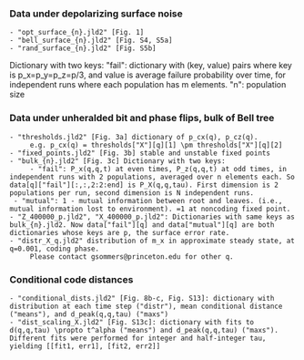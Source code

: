 
### Data under depolarizing surface noise

    - "opt_surface_{n}.jld2" [Fig. 1]
    - "bell_surface_{n}.jld2" [Fig. S4, S5a]
    - "rand_surface_{n}.jld2" [Fig. S5b]
Dictionary with two keys:
"fail": dictionary with (key, value) pairs where key is p_x=p_y=p_z=p/3, and value is average failure probability over time, for independent runs where each population has m elements.
"n": population size

### Data under unheralded bit and phase flips, bulk of Bell tree

    - "thresholds.jld2" [Fig. 3a] dictionary of p_cx(q), p_cz(q).
         e.g. p_cx(q) = thresholds["X"][q][1] \pm thresholds["X"][q][2]
    - "fixed_points.jld2" [Fig. 3b] stable and unstable fixed points
    - "bulk_{n}.jld2" [Fig. 3c] Dictionary with two keys:
         - "fail": P_x(q,q,t) at even times, P_z(q,q,t) at odd times, in independent runs with 2 populations, averaged over n elements each. So data[q]["fail"][:,:,2:2:end] is P_X(q,q,tau). First dimension is 2 populations per run, second dimension is N independent runs.
	 - "mutual": 1 - mutual information between root and leaves. (i.e., mutual information lost to environment). =1 at noncoding fixed point.
    - "Z_400000_p.jld2", "X_400000_p.jld2": Dictionaries with same keys as bulk_{n}.jld2. Now data["fail"][q] and data["mutual"][q] are both dictionaries whose keys are p, the surface error rate.
    - "distr_X_q.jld2" distribution of m_x in approximate steady state, at q=0.001, coding phase.
         Please contact gsommers@princeton.edu for other q.

### Conditional code distances
    - "conditional_dists.jld2" [Fig. 8b-c, Fig. S13]: dictionary with distribution at each time step ("distr"), mean conditional distance ("means"), and d_peak(q,q,tau) ("maxs")
    - "dist_scaling_X.jld2" [Fig. S13c]: dictionary with fits to d(q,q,tau) \propto t^alpha ("means") and d_peak(q,q,tau) ("maxs"). Different fits were performed for integer and half-integer tau, yielding [[fit1, err1], [fit2, err2]]
